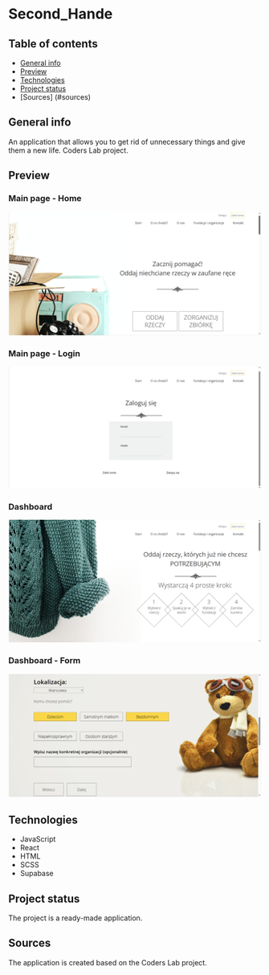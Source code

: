 # Second_Hande 

## Table of contents
* [General info](#general-info)
* [Preview](#preview)
* [Technologies](#technologies)
* [Project status](#project-status)
* [Sources] (#sources)

## General info
An application that allows you to get rid of unnecessary things and give them a new life. Coders Lab project.

## Preview
### Main page - Home
![Main page - Home](src/assets/screen_1.png)

### Main page - Login
![Main page - Login](src/assets/screen_2.png)

### Dashboard
![Dashboard](src/assets/screen_3.png)

### Dashboard - Form
![Dashboard - Form](src/assets/screen_4.png)

## Technologies
* JavaScript
* React
* HTML
* SCSS
* Supabase

## Project status
The project is a ready-made application.

## Sources
The application is created based on the Coders Lab project.